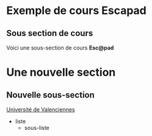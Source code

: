 # Exemple de cours Escapad

## Sous section de cours

Voici une sous-section de cours **Esc@pad**


# Une nouvelle section

## Nouvelle sous-section

[Université de Valenciennes](http://www.univ-valenciennes.fr/)

- liste
  * sous-liste
